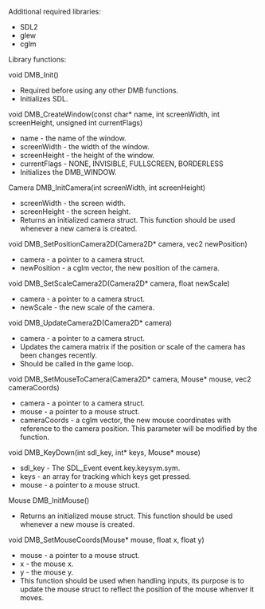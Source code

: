 Additional required libraries:
  - SDL2
  - glew
  - cglm

Library functions:

void DMB_Init()
  - Required before using any other DMB functions.
  - Initializes SDL.

void DMB_CreateWindow(const char* name, int screenWidth, int screenHeight, unsigned int currentFlags)
  - name - the name of the window.
  - screenWidth - the width of the window.
  - screenHeight - the height of the window.
  - currentFlags - NONE, INVISIBLE, FULLSCREEN, BORDERLESS
  - Initializes the DMB_WINDOW.

Camera DMB_InitCamera(int screenWidth, int screenHeight)
  - screenWidth - the screen width.
  - screenHeight - the screen height.
  - Returns an initialized camera struct. This function should be used whenever a new camera is created.

void DMB_SetPositionCamera2D(Camera2D* camera, vec2 newPosition)
  - camera - a pointer to a camera struct.
  - newPosition - a cglm vector, the new position of the camera.

void DMB_SetScaleCamera2D(Camera2D* camera, float newScale)
  - camera - a pointer to a camera struct.
  - newScale - the new scale of the camera.

void DMB_UpdateCamera2D(Camera2D* camera)
  - camera - a pointer to a camera struct.
  - Updates the camera matrix if the position or scale of the camera has been changes recently.
  - Should be called in the game loop.

void DMB_SetMouseToCamera(Camera2D* camera, Mouse* mouse, vec2 cameraCoords)
  - camera - a pointer to a camera struct.
  - mouse - a pointer to a mouse struct.
  - cameraCoords - a cglm vector, the new mouse coordinates with reference to the camera position. This parameter will be modified by the function.

void DMB_KeyDown(int sdl_key, int* keys, Mouse* mouse)
  - sdl_key - The SDL_Event event.key.keysym.sym.
  - keys - an array for tracking which keys get pressed.
  - mouse - a pointer to a mouse struct.

Mouse DMB_InitMouse()
  - Returns an initialized mouse struct. This function should be used whenever a new mouse is created.

void DMB_SetMouseCoords(Mouse* mouse, float x, float y)
  - mouse - a pointer to a mouse struct.
  - x - the mouse x.
  - y - the mouse y.
  - This function should be used when handling inputs, its purpose is to update the mouse struct to reflect the position of the mouse whenver it moves.


